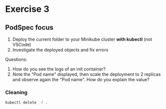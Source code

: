 # Exercise 3

## PodSpec focus

1. Deploy the current folder to your Minikube cluster **with kubectl** (not VSCode)
2. Investigate the deployed objects and fix errors

Questions:
1. How do you see the logs of an init container?
2. Note the "Pod name" displayed, then scale the deployment to 2 replicas and observe again the "Pod name". How do you explain the value?


### Cleaning

```sh
kubectl delete -f .
```

